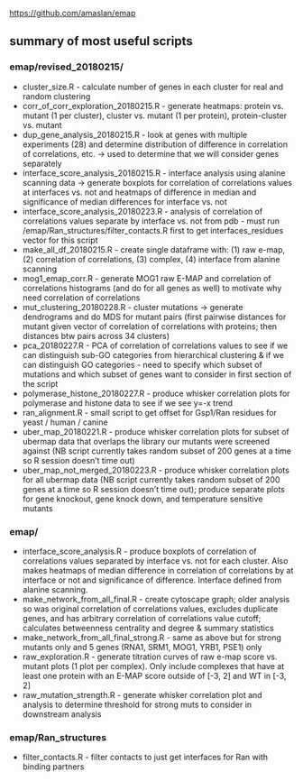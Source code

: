 https://github.com/amaslan/emap
## summary of most useful scripts
### emap/revised_20180215/

- cluster_size.R - calculate number of genes in each cluster for real and random clustering
- corr_of_corr_exploration_20180215.R - generate heatmaps: protein vs. mutant (1 per cluster), cluster vs. mutant (1 per protein), protein-cluster vs. mutant
- dup_gene_analysis_20180215.R - look at genes with multiple experiments (28) and determine distribution of difference in correlation of correlations, etc. → used to determine that we will consider genes separately
- interface_score_analysis_20180215.R - interface analysis using alanine scanning data → generate boxplots for correlation of correlations values at interfaces vs. not and heatmaps of difference in median and significance of median differences for interface vs. not
- interface_score_analysis_20180223.R - analysis of correlation of correlations values separate by interface vs. not from pdb - must run /emap/Ran_structures/filter_contacts.R first to get interfaces_residues vector for this script
- make_all_df_20180215.R - create single dataframe with: (1) raw e-map, (2) correlation of correlations, (3) complex, (4) interface from alanine scanning
- mog1_emap_corr.R - generate MOG1 raw E-MAP and correlation of correlations histograms (and do for all genes as well) to motivate why need correlation of correlations
- mut_clustering_20180228.R - cluster mutations → generate dendrograms and do MDS for mutant pairs (first pairwise distances for mutant given vector of correlation of correlations with proteins; then distances btw pairs across 34 clusters)
- pca_20180227.R - PCA of correlation of correlations values to see if we can distinguish sub-GO categories from hierarchical clustering & if we can distinguish GO categories - need to specify which subset of mutations and which subset of genes want to consider in first section of the script
- polymerase_histone_20180227.R - produce whisker correlation plots for polymerase and histone data to see if we see y=-x trend
- ran_alignment.R - small script to get offset for Gsp1/Ran residues for yeast / human / canine
- uber_map_20180221.R - produce whisker correlation plots for subset of ubermap data that overlaps the library our mutants were screened against (NB script currently takes random subset of 200 genes at a time so  R session doesn’t time out)
- uber_map_not_merged_20180223.R - produce whisker correlation plots for all ubermap data (NB script currently takes random subset of 200 genes at a time so  R session doesn’t time out); produce separate plots for gene knockout, gene knock down, and temperature sensitive mutants
### emap/
- interface_score_analysis.R - produce boxplots of correlation of correlations values separated by interface vs. not for each cluster. Also makes heatmaps of median difference in correlation of correlations by at interface or not and significance of difference. Interface defined from alanine scanning.
- make_network_from_all_final.R - create cytoscape graph; older analysis so was original correlation of correlations values, excludes duplicate genes, and has arbitrary correlation of correlations value cutoff; calculates betweenness centrality and degree & summary statistics
- make_network_from_all_final_strong.R - same as above but for strong mutants only and 5 genes (RNA1, SRM1, MOG1, YRB1, PSE1) only
- raw_exploration.R - generate titration curves of raw e-map score vs. mutant plots (1 plot per complex). Only include complexes that have at least one protein with an E-MAP score outside of [-3, 2] and WT in [-3, 2]
- raw_mutation_strength.R - generate whisker correlation plot and analysis to determine threshold for strong muts to consider in downstream analysis

### emap/Ran_structures
- filter_contacts.R - filter contacts to just get interfaces for Ran with binding partners